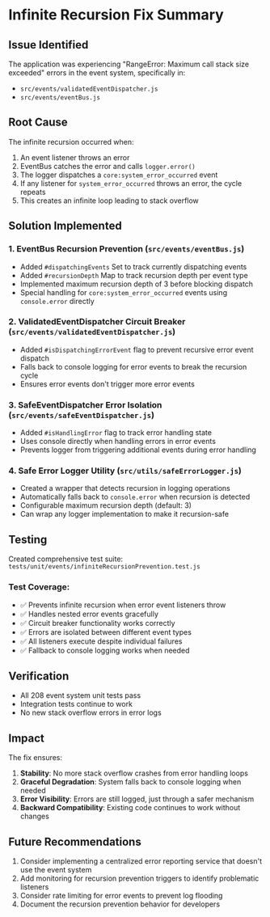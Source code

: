 # Infinite Recursion Fix Summary

## Issue Identified

The application was experiencing "RangeError: Maximum call stack size exceeded" errors in the event system, specifically in:

- `src/events/validatedEventDispatcher.js`
- `src/events/eventBus.js`

## Root Cause

The infinite recursion occurred when:

1. An event listener throws an error
2. EventBus catches the error and calls `logger.error()`
3. The logger dispatches a `core:system_error_occurred` event
4. If any listener for `system_error_occurred` throws an error, the cycle repeats
5. This creates an infinite loop leading to stack overflow

## Solution Implemented

### 1. **EventBus Recursion Prevention** (`src/events/eventBus.js`)

- Added `#dispatchingEvents` Set to track currently dispatching events
- Added `#recursionDepth` Map to track recursion depth per event type
- Implemented maximum recursion depth of 3 before blocking dispatch
- Special handling for `core:system_error_occurred` events using `console.error` directly

### 2. **ValidatedEventDispatcher Circuit Breaker** (`src/events/validatedEventDispatcher.js`)

- Added `#isDispatchingErrorEvent` flag to prevent recursive error event dispatch
- Falls back to console logging for error events to break the recursion cycle
- Ensures error events don't trigger more error events

### 3. **SafeEventDispatcher Error Isolation** (`src/events/safeEventDispatcher.js`)

- Added `#isHandlingError` flag to track error handling state
- Uses console directly when handling errors in error events
- Prevents logger from triggering additional events during error handling

### 4. **Safe Error Logger Utility** (`src/utils/safeErrorLogger.js`)

- Created a wrapper that detects recursion in logging operations
- Automatically falls back to `console.error` when recursion is detected
- Configurable maximum recursion depth (default: 3)
- Can wrap any logger implementation to make it recursion-safe

## Testing

Created comprehensive test suite: `tests/unit/events/infiniteRecursionPrevention.test.js`

### Test Coverage:

- ✅ Prevents infinite recursion when error event listeners throw
- ✅ Handles nested error events gracefully
- ✅ Circuit breaker functionality works correctly
- ✅ Errors are isolated between different event types
- ✅ All listeners execute despite individual failures
- ✅ Fallback to console logging works when needed

## Verification

- All 208 event system unit tests pass
- Integration tests continue to work
- No new stack overflow errors in error logs

## Impact

The fix ensures:

1. **Stability**: No more stack overflow crashes from error handling loops
2. **Graceful Degradation**: System falls back to console logging when needed
3. **Error Visibility**: Errors are still logged, just through a safer mechanism
4. **Backward Compatibility**: Existing code continues to work without changes

## Future Recommendations

1. Consider implementing a centralized error reporting service that doesn't use the event system
2. Add monitoring for recursion prevention triggers to identify problematic listeners
3. Consider rate limiting for error events to prevent log flooding
4. Document the recursion prevention behavior for developers
